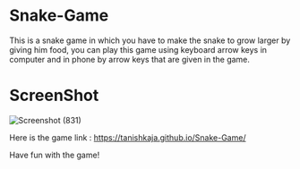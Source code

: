 # Snake-Game
This is a snake game in which you have to make the snake to grow larger by giving him food, you can play this game using keyboard arrow keys in computer and in phone by arrow keys that are given in the game.

# ScreenShot
![Screenshot (831)](https://github.com/tanishkaja/Snake-Game/assets/94464640/93609997-6cce-4fcc-95d7-9e61762adcff)


Here is the game link : https://tanishkaja.github.io/Snake-Game/

Have fun with the game!

